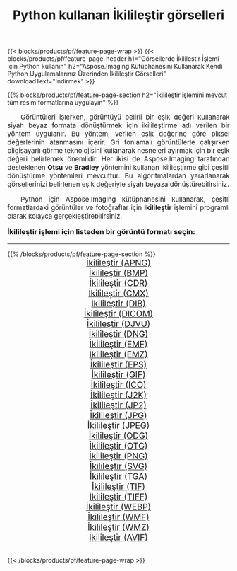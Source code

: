 ﻿---
title: Python kullanan İkilileştir görselleri 
weight: 3920
url: /tr/python-net/binarize/ 
lang: tr
langdirlevel: 2
locales: zh-hans,ja,it,ru,de,es,fr,nl,id,lt,pl,pt,vi,tr,ko,zh-hant,ar,hi,th,sv,cs,uk,he
description: Kendi Python uygulamalarınızı ve sunucu API'lerinizi kullanarak Aspose.Imaging kitaplığını İkilileştir görsellerine ve fotoğraflarına uygulama.
---

{{< blocks/products/pf/feature-page-wrap >}}
{{< blocks/products/pf/feature-page-header h1="Görsellerde İkilileştir İşlemi için Python kullanın" h2="Aspose.Imaging Kütüphanesini Kullanarak Kendi Python Uygulamalarınız Üzerinden İkilileştir Görselleri" downloadText="İndirmek" >}}


{{% blocks/products/pf/feature-page-section  h2="İkilileştir işlemini mevcut tüm resim formatlarına uygulayın" %}}
<p align="justify" style="text-indent:2em;font-size:15px;">
Görüntüleri işlerken, görüntüyü belirli bir eşik değeri kullanarak siyah beyaz formata dönüştürmek için ikilileştirme adı verilen bir yöntem uygulanır. Bu yöntem, verilen eşik değerine göre piksel değerlerinin atanmasını içerir. Gri tonlamalı görüntülerle çalışırken bilgisayarlı görme teknolojisini kullanarak nesneleri ayırmak için bir eşik değeri belirlemek önemlidir. Her ikisi de Aspose.Imaging tarafından desteklenen <b>Otsu</b> ve <b>Bradley</b> yöntemini kullanan ikilileştirme gibi çeşitli dönüştürme yöntemleri mevcuttur. Bu algoritmalardan yararlanarak görsellerinizi belirlenen eşik değeriyle siyah beyaza dönüştürebilirsiniz.
</p>
<p align="justify" style="text-indent:2em;font-size:15px;">
Python için Aspose.Imaging kütüphanesini kullanarak, çeşitli formatlardaki görüntüler ve fotoğraflar için <b>İkilileştir</b> işlemini programlı olarak kolayca gerçekleştirebilirsiniz.
</p>
<h3 style="margin-top:16px;">
İkilileştir işlemi için listeden bir görüntü formatı seçin:
</h3>
<hr/>
{{% /blocks/products/pf/feature-page-section %}}
<div class="container-fluid productfamilypage bg-gray">
    <div class="convertypes bg-gray agp-content section">
        <div class="container">
		<div class="row other-converters" style="gap: 10px;font-size: 19px;text-align:center;">
		    <div class='col-md-3 other-converter remove-lp remove-rp'><a href="/imaging/tr/python-net/binarize/apng/" style="padding:15px;">İkilileştir (APNG)</a></div><div class='col-md-3 other-converter remove-lp remove-rp'><a href="/imaging/tr/python-net/binarize/bmp/" style="padding:15px;">İkilileştir (BMP)</a></div><div class='col-md-3 other-converter remove-lp remove-rp'><a href="/imaging/tr/python-net/binarize/cdr/" style="padding:15px;">İkilileştir (CDR)</a></div><div class='col-md-3 other-converter remove-lp remove-rp'><a href="/imaging/tr/python-net/binarize/cmx/" style="padding:15px;">İkilileştir (CMX)</a></div><div class='col-md-3 other-converter remove-lp remove-rp'><a href="/imaging/tr/python-net/binarize/dib/" style="padding:15px;">İkilileştir (DIB)</a></div><div class='col-md-3 other-converter remove-lp remove-rp'><a href="/imaging/tr/python-net/binarize/dicom/" style="padding:15px;">İkilileştir (DICOM)</a></div><div class='col-md-3 other-converter remove-lp remove-rp'><a href="/imaging/tr/python-net/binarize/djvu/" style="padding:15px;">İkilileştir (DJVU)</a></div><div class='col-md-3 other-converter remove-lp remove-rp'><a href="/imaging/tr/python-net/binarize/dng/" style="padding:15px;">İkilileştir (DNG)</a></div><div class='col-md-3 other-converter remove-lp remove-rp'><a href="/imaging/tr/python-net/binarize/emf/" style="padding:15px;">İkilileştir (EMF)</a></div><div class='col-md-3 other-converter remove-lp remove-rp'><a href="/imaging/tr/python-net/binarize/emz/" style="padding:15px;">İkilileştir (EMZ)</a></div><div class='col-md-3 other-converter remove-lp remove-rp'><a href="/imaging/tr/python-net/binarize/eps/" style="padding:15px;">İkilileştir (EPS)</a></div><div class='col-md-3 other-converter remove-lp remove-rp'><a href="/imaging/tr/python-net/binarize/gif/" style="padding:15px;">İkilileştir (GIF)</a></div><div class='col-md-3 other-converter remove-lp remove-rp'><a href="/imaging/tr/python-net/binarize/ico/" style="padding:15px;">İkilileştir (ICO)</a></div><div class='col-md-3 other-converter remove-lp remove-rp'><a href="/imaging/tr/python-net/binarize/j2k/" style="padding:15px;">İkilileştir (J2K)</a></div><div class='col-md-3 other-converter remove-lp remove-rp'><a href="/imaging/tr/python-net/binarize/jp2/" style="padding:15px;">İkilileştir (JP2)</a></div><div class='col-md-3 other-converter remove-lp remove-rp'><a href="/imaging/tr/python-net/binarize/jpg/" style="padding:15px;">İkilileştir (JPG)</a></div><div class='col-md-3 other-converter remove-lp remove-rp'><a href="/imaging/tr/python-net/binarize/jpeg/" style="padding:15px;">İkilileştir (JPEG)</a></div><div class='col-md-3 other-converter remove-lp remove-rp'><a href="/imaging/tr/python-net/binarize/odg/" style="padding:15px;">İkilileştir (ODG)</a></div><div class='col-md-3 other-converter remove-lp remove-rp'><a href="/imaging/tr/python-net/binarize/otg/" style="padding:15px;">İkilileştir (OTG)</a></div><div class='col-md-3 other-converter remove-lp remove-rp'><a href="/imaging/tr/python-net/binarize/png/" style="padding:15px;">İkilileştir (PNG)</a></div><div class='col-md-3 other-converter remove-lp remove-rp'><a href="/imaging/tr/python-net/binarize/svg/" style="padding:15px;">İkilileştir (SVG)</a></div><div class='col-md-3 other-converter remove-lp remove-rp'><a href="/imaging/tr/python-net/binarize/tga/" style="padding:15px;">İkilileştir (TGA)</a></div><div class='col-md-3 other-converter remove-lp remove-rp'><a href="/imaging/tr/python-net/binarize/tif/" style="padding:15px;">İkilileştir (TIF)</a></div><div class='col-md-3 other-converter remove-lp remove-rp'><a href="/imaging/tr/python-net/binarize/tiff/" style="padding:15px;">İkilileştir (TIFF)</a></div><div class='col-md-3 other-converter remove-lp remove-rp'><a href="/imaging/tr/python-net/binarize/webp/" style="padding:15px;">İkilileştir (WEBP)</a></div><div class='col-md-3 other-converter remove-lp remove-rp'><a href="/imaging/tr/python-net/binarize/wmf/" style="padding:15px;">İkilileştir (WMF)</a></div><div class='col-md-3 other-converter remove-lp remove-rp'><a href="/imaging/tr/python-net/binarize/wmz/" style="padding:15px;">İkilileştir (WMZ)</a></div><div class='col-md-3 other-converter remove-lp remove-rp'><a href="/imaging/tr/python-net/binarize/avif/" style="padding:15px;">İkilileştir (AVIF)</a></div>
                </div>
        </div>
    </div>
</div>
<br/>

{{< /blocks/products/pf/feature-page-wrap >}}
